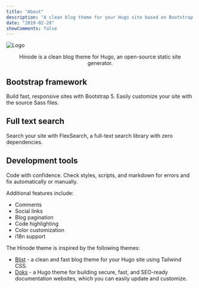 ```yaml
---
title: "About"
description: "A clean blog theme for your Hugo site based on Bootstrap 5."
date: "2019-02-28"
showComments: false
---
```


<p class="text-center"><img src="/logo_embedded.svg" class="img-fluid w-50" alt="Logo"></p>

<center>Hinode is a clean blog theme for Hugo, an open-source static site generator.</center>

<section class="section section-sm mt-5">
  <div class="container-fluid">
    <div class="row justify-content-center text-center">
    <div class="row justify-content-center text-center">
      <div class="col-lg-4">
        <i class="fa-brands fa-bootstrap fa-2xl"></i>
        <h2 class="h4">Bootstrap framework</h2>
        <p>Build fast, responsive sites with Bootstrap 5. Easily customize your site with the source Sass files.</p>
      </div>
      <div class="col-lg-4">
        <i class="fa-solid fa-magnifying-glass fa-2xl"></i>
        <h2 class="h4">Full text search</h2>
        <p>Search your site with FlexSearch, a full-text search library with zero dependencies.</p>
      </div>
      <div class="col-lg-4">
      <i class="fa-solid fa-code fa-2xl"></i>
        <h2 class="h4">Development tools</h2>
        <p>Code with confidence. Check styles, scripts, and markdown for errors and fix automatically or manually.</p>
      </div>
    </div>
  </div>
</section>

Additional features include:
* Comments
* Social links
* Blog pagination
* Code highlighting
* Color customization
* i18n support


The Hinode theme is inspired by the following themes:
* [Blist](https://github.com/apvarun/blist-hugo-theme) - a clean and fast blog theme for your Hugo site using Tailwind CSS.
* [Doks](https://github.com/h-enk/doks) - a Hugo theme for building secure, fast, and SEO-ready documentation websites, which you can easily update and customize.